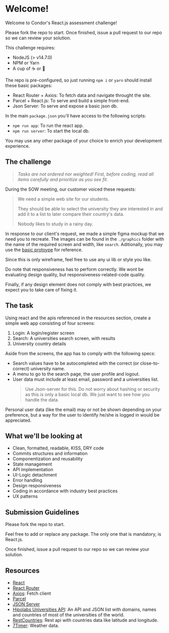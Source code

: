 # Welcome!

Welcome to Condor's React.js assessment challenge!

Please fork the repo to start. Once finished, issue a pull request to our repo so we can review your solution.

This challenge requires:

- NodeJS (> v14.7.0)
- NPM or Yarn
- A cup of ☕ or 🍵

The repo is pre-configured, so just running `npm i` or `yarn` should install these basic packages:

- React Router + Axios: To fetch data and navigate throught the site.
- Parcel + React.js: To serve and build a simple front-end.
- Json Server: To serve and expose a basic json db.

In the main `package.json` you'll have access to the following scripts:

- `npm run app`: To run the react app.
- `npm run server`: To start the local db.

You may use any other package of your choice to enrich your development experience.

## The challenge

> _Tasks are not ordered nor weighted! First, before coding, read all items carefully and prioritize as you see fit._

During the SOW meeting, our customer voiced these requests:

> We need a simple web site for our students.
>
> They should be able to select the university they are interested in and add it to a list to later compare their country's data.
>
> Nobody likes to study in a rainy day.

In response to our client's request, we made a simple figma mockup that we need you to recreate. The images can be found in the `./graphics` folder with the name of the required screen and width, like `search`. Aditionally, you may use the [basic protoype](https://www.figma.com/proto/K54hpF6ajDqzPHCQJ9xK8T/Untitled?page-id=0%3A1&node-id=3%3A694&viewport=241%2C48%2C0.25&scaling=scale-down&starting-point-node-id=3%3A694) for reference. 

Since this is only wireframe, feel free to use any ui lib or style you like.

Do note that responsiveness has to perform correctly. We wont be evaluating design quality, but responsiveness-related-code quality.

Finally, if any design element does not comply with best practices, we expect you to take care of fixing it.

## The task

Using react and the apis referenced in the resources section, create a simple web app consisting of four screens:

1. Login: A login/register screen
1. Search: A universities search screen, with results
1. University country details

Aside from the screens, the app has to comply with the following specs:

- Search values have to be autocompleted with the correct (or close-to-correct) university name.
- A menu to go to the search page, the user profile and logout.
- User data must include at least email, password and a universities list.
  > Use Json-server for this. Do not worry about hashing or security as this is only a basic local db. We just want to see how you handle the data.

Personal user data (like the email) may or not be shown depending on your preference, but a way for the user to identify he/she is logged in would be appreciated.

## What we'll be looking at

- Clean, formatted, readable, KISS, DRY code
- Commits structures and information
- Componentization and reusability
- State management
- API implementation
- UI-Logic detachment
- Error handling
- Design responsiveness
- Coding in accordance with industry best practices
- UX patterns

## Submission Guidelines

Please fork the repo to start. 

Feel free to add or replace any package. The only one that is mandatory, is React.js.

Once finished, issue a pull request to our repo so we can review your solution.

## Resources

- [React](https://reactjs.org/)
- [React Router](https://reactrouter.com/docs/en/v6)
- [Axios](https://axios-http.com/docs/intro): Fetch client
- [Parcel](https://parceljs.org/recipes/react/)
- [JSON Server](https://github.com/typicode/json-server#getting-started)
- [Hipolabs Universities API](https://github.com/Hipo/university-domains-list-api): An API and JSON list with domains, names and countries of most of the universities of the world.
- [RestCountries](https://restcountries.com/#api-endpoints-v3-name): Rest api with countries data like latitude and longitude.
- [7Timer](https://github.com/Yeqzids/7timer-issues/wiki/Wiki): Weather data.
